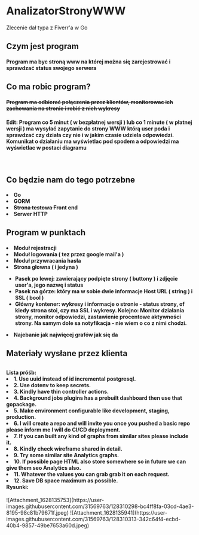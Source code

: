 # AnalizatorStronyWWW
Zlecenie dał typa z Fiverr'a w Go

<h2> Czym jest program </h2>

<h4> Program ma byc stroną www na której można się zarejestrować i sprawdzać status swojego serwera </h4>

<h2> Co ma robic program? </h2>
<h4> <strike> Program ma odbierać połączenia przez klientów, monitorowac ich zachowania na stronie i robić z nich wykresy </strike> </h4>
<h4> Edit: Program co 5 minut ( w bezpłatnej wersji ) lub co 1 minute ( w płatnej wersji ) ma wysyłać zapytanie do strony WWW którą user poda i sprawdzać czy działa czy nie i w jakim czasie udziela odpowiedzi. Komunikat o działaniu ma wyświetlac pod spodem a odpowiedzi ma wyświetlac w postaci diagramu </h4>
</br>
<h2> Co będzie nam do tego potrzebne </h2>
<h4> <li> Go </li>
     <li> GORM </li>
     <li> <strike> Strona testowa </strike> Front end </li>
     <li> Serwer HTTP </li> </h4>
     
<h2> Program w punktach </h2>
<h4> <li> Moduł rejestracji </li>
     <li> Moduł logowania ( tez przez google mail'a ) </li>
     <li> Moduł przywracania hasła </li>
     <li> Strona głowna ( i jedyna ) </li>
     <ul>
          <li> Pasek po lewej: zawierający podpięte strony ( buttony ) i zdjęcie user'a, jego nazwę i status </li>
          <li> Pasek na górze: który ma w sobie dwie informacje Host URL ( string ) i SSL ( bool ) </li>
          <li> Główny kontener: wykresy i informacje o stronie - status strony, of kiedy strona stoi, czy ma SSL i wykresy. Kolejno: Monitor działania strony, monitor odpowiedzi, zastawienie procentowe aktywności strony. Na samym dole sa notyfikacja - nie wiem o co z nimi chodzi. </li>
     </ul>
     <li> Najebanie jak najwięcej grafów jak się da </li> </h4>
     
<h2> Materiały wysłane przez klienta <h2>
<h4> Lista próśb:
     <li> 1. Use uuid instead of id incremental postgresql. </li>
     <li> 2. Use dotenv to keep secrets. </li>
     <li> 3. Kindly have thin controller actions. </li>
     <li> 4. Background jobs plugins has a prebuilt dashboard then use that gopackage. </li>
     <li> 5. Make environment configurable like development, staging, production. </li>
     <li> 6. I will create a repo and will invite you once you pushed a basic repo please inform me I will do CI/CD deployment. </li>
     <li> 7. If you can built any kind of graphs from similar sites please include it. </li>
     <li> 8. Kindly check wireframe shared in detail. </li>
     <li> 9. Try some similar site Analytics graphs. </li>
     <li> 10. If possible page HTML also store somewhere so in future we can give them seo Analytics also. </li>
     <li> 11. Whatever the values you can grab grab it on each request. </li>
     <li> 12. Save DB space maximum as possible. </li>
     Rysunki: </h4>
     ![Attachment_1628135753](https://user-images.githubusercontent.com/31569763/128310298-bc4ff8fa-03cd-4ae3-8195-98c81b79671f.jpeg)
     ![Attachment_1628135941](https://user-images.githubusercontent.com/31569763/128310313-342c64f4-ecbd-40b4-9857-49be7653a60d.jpeg)

